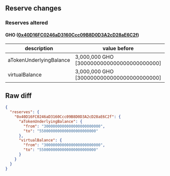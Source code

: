 ## Reserve changes

### Reserves altered

#### GHO ([0x40D16FC0246aD3160Ccc09B8D0D3A2cD28aE6C2f](https://etherscan.io/address/0x40D16FC0246aD3160Ccc09B8D0D3A2cD28aE6C2f))

| description | value before | value after |
| --- | --- | --- |
| aTokenUnderlyingBalance | 3,000,000 GHO [3000000000000000000000000] | 5,500,000 GHO [5500000000000000000000000] |
| virtualBalance | 3,000,000 GHO [3000000000000000000000000] | 5,500,000 GHO [5500000000000000000000000] |


## Raw diff

```json
{
  "reserves": {
    "0x40D16FC0246aD3160Ccc09B8D0D3A2cD28aE6C2f": {
      "aTokenUnderlyingBalance": {
        "from": "3000000000000000000000000",
        "to": "5500000000000000000000000"
      },
      "virtualBalance": {
        "from": "3000000000000000000000000",
        "to": "5500000000000000000000000"
      }
    }
  }
}
```